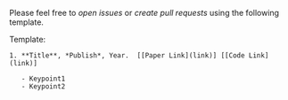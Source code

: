 Please feel free to *open issues* or *create pull requests* using the following template. <br> 

Template:
```
1. **Title**, *Publish*, Year.  [[Paper Link](link)] [[Code Link](link)]

   - Keypoint1
   - Keypoint2
```
